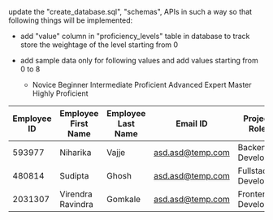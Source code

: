 update the "create_database.sql", "schemas", APIs in such a way so that following things will be implemented:

- add "value" column in "proficiency_levels" table in database to track store the weightage of the level starting from 0

- add sample data only for following values and add values starting from 0 to 8

  - Novice
    Beginner
    Intermediate
    Proficient
    Advanced
    Expert
    Master
    Highly Proficient

  

| Employee  ID | Employee First Name | Employee Last Name | Email ID                                    | Project Role        | Skill Requirement  |
| ------------ | ------------------- | ------------------ | ------------------------------------------- | ------------------- | ------------------ |
| 593977       | Niharika            | Vajje              | [asd.asd@temp.com](mailto:asd.asd@temp.com) | Backend Developer   | .Net, SQL, Angular |
| 480814       | Sudipta             | Ghosh              | [asd.asd@temp.com](mailto:asd.asd@temp.com) | Fullstack Developer | .Net, SQL, Angular |
| 2031307      | Virendra Ravindra   | Gomkale            | [asd.asd@temp.com](mailto:asd.asd@temp.com) | Frontend Developer  | Angular            |